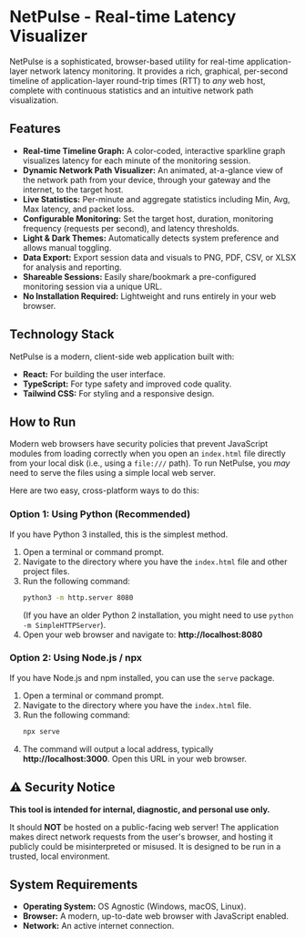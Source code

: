 # NetPulse - Real-time Latency Visualizer

NetPulse is a sophisticated, browser-based utility for real-time application-layer network latency monitoring. It provides a rich, graphical, per-second timeline of application-layer round-trip times (RTT) to _any_ web host, complete with continuous statistics and an intuitive network path visualization.

## Features

- **Real-time Timeline Graph:** A color-coded, interactive sparkline graph visualizes latency for each minute of the monitoring session.
- **Dynamic Network Path Visualizer:** An animated, at-a-glance view of the network path from your device, through your gateway and the internet, to the target host.
- **Live Statistics:** Per-minute and aggregate statistics including Min, Avg, Max latency, and packet loss.
- **Configurable Monitoring:** Set the target host, duration, monitoring frequency (requests per second), and latency thresholds.
- **Light & Dark Themes:** Automatically detects system preference and allows manual toggling.
- **Data Export:** Export session data and visuals to PNG, PDF, CSV, or XLSX for analysis and reporting.
- **Shareable Sessions:** Easily share/bookmark a pre-configured monitoring session via a unique URL.
- **No Installation Required:** Lightweight and runs entirely in your web browser.

## Technology Stack

NetPulse is a modern, client-side web application built with:

- **React:** For building the user interface.
- **TypeScript:** For type safety and improved code quality.
- **Tailwind CSS:** For styling and a responsive design.

## How to Run

Modern web browsers have security policies that prevent JavaScript modules from loading correctly when you open an `index.html` file directly from your local disk (i.e., using a `file:///` path). To run NetPulse, you _may_ need to serve the files using a simple local web server.

Here are two easy, cross-platform ways to do this:

### Option 1: Using Python (Recommended)

If you have Python 3 installed, this is the simplest method.

1.  Open a terminal or command prompt.
2.  Navigate to the directory where you have the `index.html` file and other project files.
3.  Run the following command:
    ```bash
    python3 -m http.server 8080
    ```
    (If you have an older Python 2 installation, you might need to use `python -m SimpleHTTPServer`).
4.  Open your web browser and navigate to: **http://localhost:8080**

### Option 2: Using Node.js / npx

If you have Node.js and npm installed, you can use the `serve` package.

1.  Open a terminal or command prompt.
2.  Navigate to the directory where you have the `index.html` file.
3.  Run the following command:
    ```bash
    npx serve
    ```
4.  The command will output a local address, typically **http://localhost:3000**. Open this URL in your web browser.


## ⚠️ Security Notice

**This tool is intended for internal, diagnostic, and personal use only.**

It should **NOT** be hosted on a public-facing web server! The application makes direct network requests from the user's browser, and hosting it publicly could be misinterpreted or misused. It is designed to be run in a trusted, local environment.

## System Requirements

- **Operating System:** OS Agnostic (Windows, macOS, Linux).
- **Browser:** A modern, up-to-date web browser with JavaScript enabled.
- **Network:** An active internet connection.
